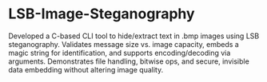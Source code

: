 # LSB-Image-Steganography
Developed a C-based CLI tool to hide/extract text in .bmp images using LSB steganography. Validates message size vs. image capacity, embeds a magic string for identification, and supports encoding/decoding via arguments. Demonstrates file handling, bitwise ops, and secure, invisible data embedding without altering image quality.
